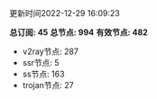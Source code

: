 更新时间2022-12-29 16:09:23

**总订阅: 45**
**总节点: 994**
**有效节点: 482**
- v2ray节点: 287
- ssr节点: 5
- ss节点: 163
- trojan节点: 27
